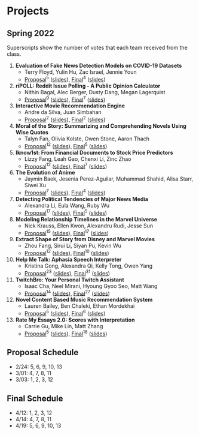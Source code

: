 # Projects

## Spring 2022

Superscripts show the number of votes that each team received from the class.

1. **Evaluation of Fake News Detection Models on COVID-19 Datasets**
   * Terry Floyd, Yulin Hu, Zac Israel, Jennie Youn
   * [Proposal](https://drive.google.com/file/d/1RLN_Lagm9oLMj96jZTyk6XmFbRzKqPFD/view?usp=sharing)<sup>5</sup> 
     ([slides](https://drive.google.com/file/d/1FgTK246yG3yrcS7WfdaJXh-E0JwNaySL/view?usp=sharing)), 
      [Final](https://drive.google.com/file/d/1-OLrGqVbLqRZXet1FUz1MS02AWWXCZri/view?usp=sharing)<sup>4</sup>
      ([slides](https://drive.google.com/file/d/11bLtNQcm7tJrTPe16u3Aet4GNlDtNbgZ/view?usp=sharing))
1. **riPOLL: Reddit Issue Polling - A Public Opinion Calculator**
   * Nithin Bagal, Alec Berger, Dusty Dang, Megan Lagerquist
   * [Proposal](https://drive.google.com/file/d/137LlEEVGopsM225HcIJRRnHqDyLZJxN3/view?usp=sharing)<sup>9</sup> 
     ([slides](https://drive.google.com/file/d/1M1_zbR4XsAnRJ8K13qhX1P_rf60DShVw/view?usp=sharing)), 
      [Final](https://drive.google.com/file/d/15KrX1ocmcdUf3HhXNgu5lgP04-iY6oYM/view?usp=sharing)<sup>7</sup>
      ([slides](https://drive.google.com/file/d/1DscTiKdv6xcFbYaw3iwSmue1O_5LYyUg/view?usp=sharing))
1. **Interactive Movie Recommendation Engine**
   * Andre da Silva, Juan Simbahan
   * [Proposal](https://drive.google.com/file/d/1Qq4cJB04faDtbuiVsifyxpl_bkTB01ry/view?usp=sharing)<sup>2</sup> 
     ([slides](https://drive.google.com/file/d/1toIXy1MIvWN9YSwltCtBzgi676blVxu7/view?usp=sharing)), 
      [Final](https://drive.google.com/file/d/1oFICV85oOWL7Twk6tP0Dcl3XzDp4LNIG/view?usp=sharing)<sup>2</sup>
      ([slides](https://drive.google.com/file/d/1L-svMgzaIr3JjBLJki4i4a2h4JmTR36r/view?usp=sharing))
1. **Moral of the Story: Summarizing and Comprehending Novels Using Wise Quotes**
   * Talyn Fan, Olivia Kolste, Owen Stone, Aaron Thach
   * [Proposal](https://drive.google.com/file/d/1IfBOflXZrSsrfDvgsvuC9FUaNsLyDPwV/view?usp=sharing)<sup>12</sup> 
     ([slides](https://drive.google.com/file/d/1p0sRfHn6HezXDHHTUjy-MBkZ-YVf3wVp/view?usp=sharing)), 
      [Final](https://drive.google.com/file/d/1Fko8RaJh_u5z2ilGDctowCF8JM5lYN-E/view?usp=sharing)<sup>5</sup>
      ([slides](https://drive.google.com/file/d/1rYB97OmW_Tajpb0f8SPEqit25RgKWRqU/view?usp=sharing))    
1. **Iknow1st: From Financial Documents to Stock Price Predictors**
   * Lizzy Fang, Leah Gao, Chenxi Li, Zinc Zhao
   * [Proposal](https://drive.google.com/file/d/1Jrhf546TZcRFL7ZwGdN_P3TMFB92r28i/view?usp=sharing)<sup>12</sup> 
     ([slides](https://drive.google.com/file/d/1XaG0ITqODlA9O9fbRXG3OoZ07TAwE-LL/view?usp=sharing)), 
      [Final](https://drive.google.com/file/d/1aQfz2IWGgCPccSvVgQWkWzP7cBd-fUU9/view?usp=sharing)<sup>7</sup>
      ([slides](https://drive.google.com/file/d/1cAdGGT3IYAy2WiWPe3Vre2moA36EQr1J/view?usp=sharing))
1. **The Evolution of Anime**
   * Jaymin Baek, Jesenia Perez-Aguilar, Muhammad Shahid, Alisa Starr, Siwei Xu
   * [Proposal](https://drive.google.com/file/d/1qIbdtIYH6P3h30WvXt9NWg3_McnrnNWY/view?usp=sharing)<sup>7</sup> 
     ([slides](https://drive.google.com/file/d/1gkkUY5VOYvU-BYgUOw7naHvQip94e8Q8/view?usp=sharing)), 
      [Final](https://drive.google.com/file/d/16TqqpQgOHrLH34Ey-wwJzsIfUqHSNwNa/view?usp=sharing)<sup>4</sup>
      ([slides](https://drive.google.com/file/d/1egmpjBH-Fyqid37KmbKr62ild6ngKmNn/view?usp=sharing))
1. **Detecting Political Tendencies of Major News Media**
   * Alexandra Li, Eula Wang, Ruby Wu
   * [Proposal](https://drive.google.com/file/d/1dxy-K7l9XSmXn7V_ouZ4v8RX-Bl9WFmW/view?usp=sharing)<sup>17</sup> 
     ([slides](https://drive.google.com/file/d/1mPozMM0VbWSSxJRt3o5gEm1HwAlYbxgG/view?usp=sharing)), 
      [Final](https://drive.google.com/file/d/1TJuTdnJ42pfeDkhKQsdQitWiU3qw8o-Z/view?usp=sharing)<sup>5</sup>
      ([slides](https://drive.google.com/file/d/1QMKYA81_9b_DLkn2wUds0n_U8wIwwsx0/view?usp=sharing))
1. **Modeling Relationship Timelines in the Marvel Universe**
   * Nick Krauss, Ellen Kwon, Alexandru Rudi, Jesse Sun
   * [Proposal](https://drive.google.com/file/d/1huPhOoK9SxI0WmFdln3F-A_ZK315w7nt/view?usp=sharing)<sup>15</sup> 
     ([slides](https://drive.google.com/file/d/1QdScvUaZ_eZRC5rX0gW2GCq98kQ1Hyet/view?usp=sharing)), 
      [Final](https://drive.google.com/file/d/1mm2lVGCKX2ouRDnBxXWGPc_d_fsbXjtA/view?usp=sharing)<sup>17</sup>
      ([slides](https://drive.google.com/file/d/1MHK6KgG_37i76LoyBemA_aY80cIxk8vF/view?usp=sharing))
1. **Extract Shape of Story from Disney and Marvel Movies**
   * Zhou Fang, Sirui Li, Siyan Pu, Kevin Wu
   * [Proposal](https://drive.google.com/file/d/1n4vAj7Vno5tCk3o-zQhpIgvenqXEIXJ0/view?usp=sharing)<sup>12</sup> 
     ([slides](https://drive.google.com/file/d/1jJHpFrT9OCsMbLML-onHBnc7SZiOMMip/view?usp=sharing)), 
      [Final](https://drive.google.com/file/d/1WPplI7eNObm_rpKaGzdzxIb2wjccUYQU/view?usp=sharing)<sup>10</sup>
      ([slides](https://drive.google.com/file/d/18T7388sMlX3qi_FDpTeWcdWXGF0J8DwN/view?usp=sharing))
1. **Help Me Talk: Aphasia Speech Interpreter**
   * Kristina Gong, Alexandra Qi, Kelly Tong, Owen Yang
   * [Proposal](https://drive.google.com/file/d/1zmThF68fd_aHyo2PDXStPZExYRlwNtBJ/view?usp=sharing)<sup>23</sup> 
     ([slides](https://drive.google.com/file/d/1AFESYCo9R1tvcaJempEhUS1SJ4JZmgXA/view?usp=sharing)), 
      [Final](https://drive.google.com/file/d/1gC6bPupCv6TaEt8lNo6sfwi1P6udvdg8/view?usp=sharing)<sup>31</sup>
      ([slides](https://drive.google.com/file/d/14bHQ2bNolWvUiwIQb3-7YVulOkhehiA5/view?usp=sharing))
1. **TwitchBro: Your Personal Twitch Assistant** 
   * Isaac Cha, Neel Mirani, Hyoung Gyoo Seo, Matt Wang
   * [Proposal](https://drive.google.com/file/d/1uwY1zZ-geCPDK3XrNGiZ9iNt8GFofHMW/view?usp=sharing)<sup>14</sup> 
     ([slides](https://drive.google.com/file/d/1ZVyG0-BBa84ElRs4afCOZ5d1fTc2zMHj/view?usp=sharing)), 
      [Final](https://drive.google.com/file/d/1dUQQJKG5aoEfstJEnWdnxfMW6De6ud3Y/view?usp=sharing)<sup>27</sup>
      ([slides](https://drive.google.com/file/d/1Fgh7ZQRsWLUq27uV6YT-dTzd3oYt0cNg/view?usp=sharing))
1. **Novel Content Based Music Recommendation System**
   * Lauren Bailey, Ben Chaleki, Ethan Mordekhai
   * [Proposal](https://drive.google.com/file/d/1nJBDbKB1bCPESoIyfYsTY8B96NaAbN2d/view?usp=sharing)<sup>5</sup> 
     ([slides](https://drive.google.com/file/d/1ZYP8grIO2glZvmznI2TeoFJskpB7kgzP/view?usp=sharing)), 
      [Final](https://drive.google.com/file/d/188h0Uquop3qkScfkzzAKYksw_p20346m/view?usp=sharing)<sup>6</sup>
      ([slides](https://drive.google.com/file/d/1qkO0j8GG9YjBe0wBgEbU7QAaQ5PTFhpp/view?usp=sharing))
1. **Rate My Essays 2.0: Scores with Interpretation**
   * Carrie Gu, Mike Lin, Matt Zhang
   * [Proposal](https://drive.google.com/file/d/10D_27teS2bg0Pztx4nhVwFlksUItMSJ_/view?usp=sharing)<sup>5</sup> 
     ([slides](https://drive.google.com/file/d/1pEWihwMGfppeuqf4dFuZVoV5H4GCp9p1/view?usp=sharing)), 
      [Final](https://drive.google.com/file/d/1oVw6TJkhNtPAi5_PTOXopMPq3ThTdtOW/view?usp=sharing)<sup>18</sup>
      ([slides](https://drive.google.com/file/d/1QM2sYNgh09twaPIMkSW-7S2m7qwQPEmP/view?usp=sharing))
   
## Proposal Schedule

* 2/24: 5, 6, 9, 10, 13
* 3/01: 4, 7, 8, 11
* 3/03: 1, 2, 3, 12

## Final Schedule

* 4/12: 1, 2, 3, 12
* 4/14: 4, 7, 8, 11
* 4/19: 5, 6, 9, 10, 13

<!--
## Ideas

* Given one or more named entities, list the most relevant events in time order using the [NYTimes APIs](https://developer.nytimes.com/get-started).
* Given a situation in text, find the most relevant qutoes from the [Wise Quotes](https://canvas.emory.edu/courses/83264/files/5410197/download?download_frd=1).
* Given one or more events, find the most relevant stories from the [Aesop's Fables](https://canvas.emory.edu/courses/83264/files/5410213/download?download_frd=1).
-->